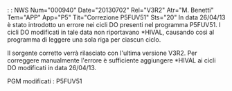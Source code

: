  :  : NWS Num="000940" Date="20130702" Rel="V3R2" Atr="M. Benetti" Tem="APP" App="P5" Tit="Correzione P5FUV51" Sts="20"
In data 26/04/13 è stato introdotto un errore nei cicli DO presenti nel programma P5FUV51.
I cicli DO modificati in tale data non riportavano \*HIVAL, causando così al programma di leggere una sola riga per ciascun ciclo.

Il sorgente corretto verrà rilasciato con l'ultima versione V3R2.
Per correggere manualmente l'errore è sufficiente aggiungere \*HIVAL ai cicli DO modificati in data
26/04/13.

PGM modificati : 
P5FUV51
